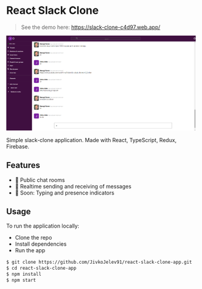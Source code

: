 # React Slack Clone

> See the demo here: https://slack-clone-c4d97.web.app/

![Image](./src/resources/demo.png)

Simple slack-clone application. Made with React, TypeScript, Redux, Firebase.

## Features

* 📝 Public chat rooms
* 📡 Realtime sending and receiving of messages
* 💬 Soon: Typing and presence indicators

## Usage

To run the application locally: 
 * Clone the repo
 * Install dependencies
 * Run the app

```
$ git clone https://github.com/JivkoJelev91/react-slack-clone-app.git
$ cd react-slack-clone-app
$ npm install
$ npm start
```
